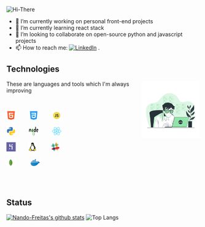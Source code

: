 ![Hi-There](./icons/gifn-text.gif)

<!--**Nando-Freitas/Nando-Freitas** is a ✨ _special_ ✨ repository because its `README.md` (this file) appears on your GitHub profile.-->

- 🔭 I’m currently working on personal front-end projects
- 🌱 I’m currently learning react stack
- 👯 I’m looking to collaborate on open-source python and javascript projects
- 📫 How to reach me: <a href="https://www.linkedin.com/in/fernando-santos-de-freitas-796ab2127/" target="_blank"><img src="https://img.shields.io/badge/LinkedIn-%230077B5.svg?&style=flat-square&logo=linkedin&logoColor=white" alt="LinkedIn"></a> .

## Technologies
<p>
   <p float="right" align="right" widht="50%" margin-right="5%">
      <img align="right" src="https://github.com/Nando-Freitas/Nando-Freitas/blob/master/Coding.gif" width="30%" height="30%">
   </p>
   <p float="left" align="left" width="50%">
      These are languages and tools which I'm always improving
   </p>
   </br>
   <p float="left" widht="50%">
       <img src="./icons/html5.png">&nbsp;&nbsp;&nbsp;&nbsp;&nbsp;&nbsp;&nbsp;&nbsp;
       <img src="./icons/css3.png">&nbsp;&nbsp;&nbsp;&nbsp;&nbsp;&nbsp;&nbsp;&nbsp;
       <img src="./icons/javascript.png">&nbsp;&nbsp;&nbsp;&nbsp;&nbsp;&nbsp;&nbsp;&nbsp;
   </p>
   <p float="left" widht="50%">
       <img src="./icons/python.png">&nbsp;&nbsp;&nbsp;&nbsp;&nbsp;&nbsp;&nbsp;&nbsp;
       <img src="./icons/nodejs-1.svg" width="24px" height="24px">&nbsp;&nbsp;&nbsp;&nbsp;&nbsp;&nbsp;&nbsp;&nbsp;
       <img src="./icons/react.png">&nbsp;&nbsp;&nbsp;&nbsp;&nbsp;&nbsp;&nbsp;&nbsp;&nbsp;  
   </p>
   <p float="left" widht="50%">
       <img src="./icons/heroku-4.svg" height="24px" widht="24px">&nbsp;&nbsp;&nbsp;&nbsp;&nbsp;&nbsp;&nbsp;
       <img src="./icons/linux-tux-1.svg" width="24px" height="24px">&nbsp;&nbsp;&nbsp;&nbsp;&nbsp;&nbsp;&nbsp;&nbsp;
       <img src="./icons/slack.png">&nbsp;&nbsp;&nbsp;&nbsp;&nbsp;&nbsp;&nbsp;&nbsp;
   </p>
   <p float="left" widht="50%">
       <img src="./icons/mongodb.svg" width="24px" height="24px">&nbsp;&nbsp;&nbsp;&nbsp;&nbsp;&nbsp;&nbsp;&nbsp;&nbsp;
       <img src="./icons/docker.png">&nbsp;&nbsp;&nbsp;&nbsp;&nbsp;&nbsp;&nbsp;&nbsp;
   </p>
</p>

</br>
</br>

## Status

[![Nando-Freitas's github stats](https://github-readme-stats.vercel.app/api?username=Nando-Freitas)](https://github.com/Nando-Freitas/github-readme-stats)   ![Top Langs](https://github-readme-stats.vercel.app/api/top-langs/?username=Nando-Freitas&hide=TeX&layout=compact)
